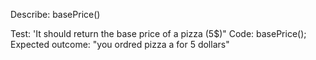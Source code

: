 Describe: basePrice()

Test: 'It should return the base price of a pizza (5$)"
Code: basePrice();
Expected outcome: "you ordred pizza a for 5 dollars"